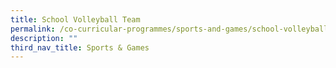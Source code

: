 ```yaml
---
title: School Volleyball Team
permalink: /co-curricular-programmes/sports-and-games/school-volleyball-team/
description: ""
third_nav_title: Sports & Games
---
```

